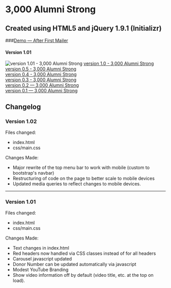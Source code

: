 3,000 Alumni Strong
===================

## Created using HTML5 and jQuery 1.9.1 (Initializr)

###[Demo — After First Mailer](http://kkirsche.github.io/3-000_Alumni_Strong/)

#### Version 1.01
![version 1.01 - 3,000 Alumni Strong](http://i.imgur.com/JcG4qBI.jpg "3,000 Alumni Strong")
[version 1.0 - 3,000 Alumni Strong](http://i.imgur.com/ldtkprf.jpg "3,000 Alumni Strong")<br />
[version 0.5 - 3,000 Alumni Strong](http://i.imgur.com/ycPNk67.jpg "3,000 Alumni Strong")<br />
[version 0.4 - 3,000 Alumni Strong](http://i.imgur.com/0FnBthK.jpg "3,000 Alumni Strong")<br />
[version 0.3 - 3,000 Alumni Strong](http://i.imgur.com/W1sdlmw.jpg "3,000 Alumni Strong")<br />
[version 0.2 — 3,000 Alumni Strong](http://i.imgur.com/SrrG093.jpg "3,000 Alumni Strong")<br />
[version 0.1 — 3,000 Alumni Strong](http://i.imgur.com/ctigLrQ.jpg "3,000 Alumni Strong")

## Changelog

### Version 1.02

Files changed:
* index.html
* css/main.css

Changes Made:
* Major rewrite of the top menu bar to work with mobile (custom to bootstrap's navbar)
* Restructuring of code on the page to better scale to mobile devices
* Updated media queries to reflect changes to mobile devices.

<hr />

### Version 1.01

Files changed:
* index.html
* css/main.css

Changes Made:
* Text changes in index.html
* Red headers now handled via CSS classes instead of for all headers
* Carousel javascript updated
* Donor Number can be updated automatically via javascript
* Modest YouTube Branding
* Show video information off by default (video title, etc. at the top on load).